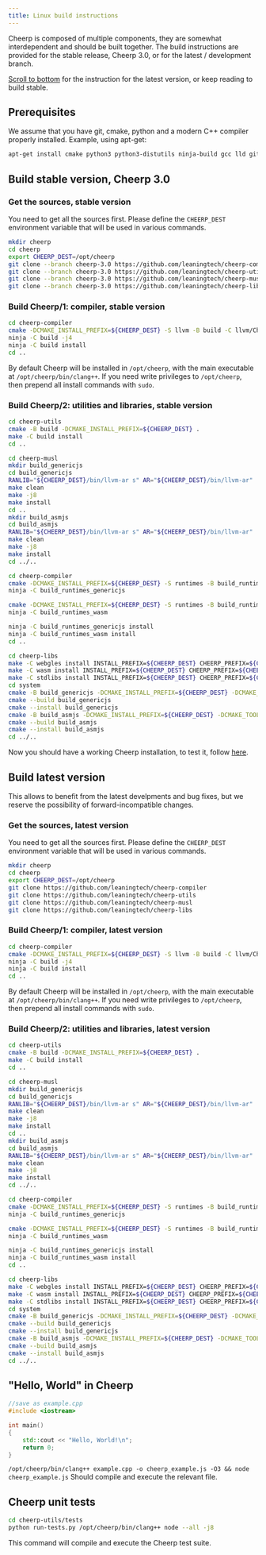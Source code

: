 ```yaml
---
title: Linux build instructions
---
```


Cheerp is composed of multiple components, they are somewhat interdependent and should be built together.
The build instructions are provided for the stable release, Cheerp 3.0, or for the latest / development branch.

[Scroll to bottom](https://docs.leaningtech.com/cheerp/Linux-build-instructions.html#build-latest-version) for the instruction for the latest version, or keep reading to build stable.


## Prerequisites

We assume that you have git, cmake, python and a modern C++ compiler properly installed.
Example, using apt-get:
```bash
apt-get install cmake python3 python3-distutils ninja-build gcc lld git
```


## Build stable version, Cheerp 3.0

### Get the sources, stable version

You need to get all the sources first. Please define the `CHEERP_DEST` environment variable that will be used in various commands.

```bash
mkdir cheerp
cd cheerp
export CHEERP_DEST=/opt/cheerp
git clone --branch cheerp-3.0 https://github.com/leaningtech/cheerp-compiler
git clone --branch cheerp-3.0 https://github.com/leaningtech/cheerp-utils
git clone --branch cheerp-3.0 https://github.com/leaningtech/cheerp-musl
git clone --branch cheerp-3.0 https://github.com/leaningtech/cheerp-libs
```

### Build Cheerp/1: compiler, stable version

```bash
cd cheerp-compiler
cmake -DCMAKE_INSTALL_PREFIX=${CHEERP_DEST} -S llvm -B build -C llvm/CheerpCmakeConf.cmake -DCMAKE_BUILD_TYPE=Release -DLLVM_ENABLE_PROJECTS=clang -G Ninja
ninja -C build -j4
ninja -C build install
cd ..
```

By default Cheerp will be installed in `/opt/cheerp`, with the main executable at `/opt/cheerp/bin/clang++`.
If you need write privileges to `/opt/cheerp`, then prepend all install commands with `sudo`.


### Build Cheerp/2: utilities and libraries, stable version

```bash
cd cheerp-utils
cmake -B build -DCMAKE_INSTALL_PREFIX=${CHEERP_DEST} .
make -C build install
cd ..

cd cheerp-musl
mkdir build_genericjs
cd build_genericjs
RANLIB="${CHEERP_DEST}/bin/llvm-ar s" AR="${CHEERP_DEST}/bin/llvm-ar"  CC="${CHEERP_DEST}/bin/clang -target cheerp" LD="${CHEERP_DEST}/bin/llvm-link" CFLAGS="-Wno-int-conversion" ../configure --target=cheerp --disable-shared --prefix=${CHEERP_DEST}
make clean
make -j8
make install
cd ..
mkdir build_asmjs
cd build_asmjs
RANLIB="${CHEERP_DEST}/bin/llvm-ar s" AR="${CHEERP_DEST}/bin/llvm-ar"  CC="${CHEERP_DEST}/bin/clang -target cheerp-wasm" LD="${CHEERP_DEST}/bin/llvm-link" CFLAGS="-Wno-int-conversion" ../configure --target=cheerp-wasm --disable-shared --prefix=${CHEERP_DEST}
make clean
make -j8
make install
cd ../..

cd cheerp-compiler
cmake -DCMAKE_INSTALL_PREFIX=${CHEERP_DEST} -S runtimes -B build_runtimes_genericjs -GNinja -C runtimes/CheerpCmakeConf.cmake -DCMAKE_BUILD_TYPE=Release -DCMAKE_TOOLCHAIN_FILE="${CHEERP_DEST}/share/cmake/Modules/CheerpToolchain.cmake"
ninja -C build_runtimes_genericjs

cmake -DCMAKE_INSTALL_PREFIX=${CHEERP_DEST} -S runtimes -B build_runtimes_wasm -GNinja -C runtimes/CheerpCmakeConf.cmake -DCMAKE_BUILD_TYPE=Release -DCMAKE_TOOLCHAIN_FILE="${CHEERP_DEST}/share/cmake/Modules/CheerpWasmToolchain.cmake"
ninja -C build_runtimes_wasm

ninja -C build_runtimes_genericjs install
ninja -C build_runtimes_wasm install
cd ..

cd cheerp-libs
make -C webgles install INSTALL_PREFIX=${CHEERP_DEST} CHEERP_PREFIX=${CHEERP_DEST}
make -C wasm install INSTALL_PREFIX=${CHEERP_DEST} CHEERP_PREFIX=${CHEERP_DEST}
make -C stdlibs install INSTALL_PREFIX=${CHEERP_DEST} CHEERP_PREFIX=${CHEERP_DEST}
cd system
cmake -B build_genericjs -DCMAKE_INSTALL_PREFIX=${CHEERP_DEST} -DCMAKE_TOOLCHAIN_FILE=${CHEERP_DEST}/share/cmake/Modules/CheerpToolchain.cmake .
cmake --build build_genericjs
cmake --install build_genericjs
cmake -B build_asmjs -DCMAKE_INSTALL_PREFIX=${CHEERP_DEST} -DCMAKE_TOOLCHAIN_FILE=${CHEERP_DEST}/share/cmake/Modules/CheerpWasmToolchain.cmake .
cmake --build build_asmjs
cmake --install build_asmjs
cd ../..
```

Now you should have a working Cheerp installation, to test it, follow [here](https://docs.leaningtech.com/cheerp/Linux-build-instructions#hello-world-in-cheerp).


## Build latest version
This allows to benefit from the latest develpments and bug fixes, but we reserve the possibility of forward-incompatible changes.

### Get the sources, latest version

You need to get all the sources first. Please define the `CHEERP_DEST` environment variable that will be used in various commands.

```bash
mkdir cheerp
cd cheerp
export CHEERP_DEST=/opt/cheerp
git clone https://github.com/leaningtech/cheerp-compiler
git clone https://github.com/leaningtech/cheerp-utils
git clone https://github.com/leaningtech/cheerp-musl
git clone https://github.com/leaningtech/cheerp-libs
```

### Build Cheerp/1: compiler, latest version

```bash
cd cheerp-compiler
cmake -DCMAKE_INSTALL_PREFIX=${CHEERP_DEST} -S llvm -B build -C llvm/CheerpCmakeConf.cmake -DCMAKE_BUILD_TYPE=Release -DLLVM_ENABLE_PROJECTS=clang -G Ninja
ninja -C build -j4
ninja -C build install
cd ..
```

By default Cheerp will be installed in `/opt/cheerp`, with the main executable at `/opt/cheerp/bin/clang++`.
If you need write privileges to `/opt/cheerp`, then prepend all install commands with `sudo`.


### Build Cheerp/2: utilities and libraries, latest version

```bash
cd cheerp-utils
cmake -B build -DCMAKE_INSTALL_PREFIX=${CHEERP_DEST} .
make -C build install
cd ..

cd cheerp-musl
mkdir build_genericjs
cd build_genericjs
RANLIB="${CHEERP_DEST}/bin/llvm-ar s" AR="${CHEERP_DEST}/bin/llvm-ar"  CC="${CHEERP_DEST}/bin/clang -target cheerp -I ${CHEERP_DEST}/lib/clang/15.0.0/include" LD="${CHEERP_DEST}/bin/llvm-link" CPPFLAGS="" ../configure --target=cheerp --disable-shared --prefix=${CHEERP_DEST}
make clean
make -j8
make install
cd ..
mkdir build_asmjs
cd build_asmjs
RANLIB="${CHEERP_DEST}/bin/llvm-ar s" AR="${CHEERP_DEST}/bin/llvm-ar"  CC="${CHEERP_DEST}/bin/clang -target cheerp-wasm -I ${CHEERP_DEST}/lib/clang/15.0.0/include" LD="${CHEERP_DEST}/bin/llvm-link" CPPFLAGS="" ../configure --target=cheerp-wasm --disable-shared --prefix=${CHEERP_DEST}
make clean
make -j8
make install
cd ../..

cd cheerp-compiler
cmake -DCMAKE_INSTALL_PREFIX=${CHEERP_DEST} -S runtimes -B build_runtimes_genericjs -GNinja -C runtimes/CheerpCmakeConf.cmake -DCMAKE_BUILD_TYPE=Release -DCMAKE_TOOLCHAIN_FILE="${CHEERP_DEST}/share/cmake/Modules/CheerpToolchain.cmake"
ninja -C build_runtimes_genericjs

cmake -DCMAKE_INSTALL_PREFIX=${CHEERP_DEST} -S runtimes -B build_runtimes_wasm -GNinja -C runtimes/CheerpCmakeConf.cmake -DCMAKE_BUILD_TYPE=Release -DCMAKE_TOOLCHAIN_FILE="${CHEERP_DEST}/share/cmake/Modules/CheerpWasmToolchain.cmake"
ninja -C build_runtimes_wasm

ninja -C build_runtimes_genericjs install
ninja -C build_runtimes_wasm install
cd ..

cd cheerp-libs
make -C webgles install INSTALL_PREFIX=${CHEERP_DEST} CHEERP_PREFIX=${CHEERP_DEST}
make -C wasm install INSTALL_PREFIX=${CHEERP_DEST} CHEERP_PREFIX=${CHEERP_DEST}
make -C stdlibs install INSTALL_PREFIX=${CHEERP_DEST} CHEERP_PREFIX=${CHEERP_DEST}
cd system
cmake -B build_genericjs -DCMAKE_INSTALL_PREFIX=${CHEERP_DEST} -DCMAKE_TOOLCHAIN_FILE=${CHEERP_DEST}/share/cmake/Modules/CheerpToolchain.cmake .
cmake --build build_genericjs
cmake --install build_genericjs
cmake -B build_asmjs -DCMAKE_INSTALL_PREFIX=${CHEERP_DEST} -DCMAKE_TOOLCHAIN_FILE=${CHEERP_DEST}/share/cmake/Modules/CheerpWasmToolchain.cmake .
cmake --build build_asmjs
cmake --install build_asmjs
cd ../..
```


## "Hello, World" in Cheerp

```c++
//save as example.cpp
#include <iostream>

int main()
{
    std::cout << "Hello, World!\n";
    return 0;
}
```

```/opt/cheerp/bin/clang++ example.cpp -o cheerp_example.js -O3 && node cheerp_example.js```
Should compile and execute the relevant file.

## Cheerp unit tests

```bash
cd cheerp-utils/tests
python run-tests.py /opt/cheerp/bin/clang++ node --all -j8
```

This command will compile and execute the Cheerp test suite.
